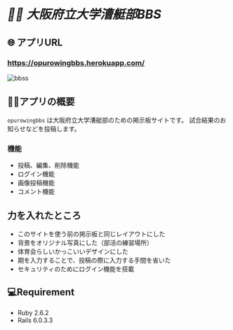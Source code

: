 # *🚣‍♀️ 大阪府立大学漕艇部BBS*

## 🌐 アプリURL
### **https://opurowingbbs.herokuapp.com/**

![bbss](https://user-images.githubusercontent.com/65103547/99609277-e4d85600-2a52-11eb-8c9e-0c89e7af55a9.jpg)

## 🚣‍♀️アプリの概要
`opurowingbbs` は大阪府立大学漕艇部のための掲示板サイトです。
試合結果のお知らせなどを投稿します。

### 機能
- 投稿、編集、削除機能
- ログイン機能
- 画像投稿機能
- コメント機能

## 力を入れたところ
- このサイトを使う前の掲示板と同じレイアウトにした
- 背景をオリジナル写真にした（部活の練習場所）
- 体育会らしいかっこいいデザインにした
- 期を入力することで、投稿の際に入力する手間を省いた
- セキュリティのためにログイン機能を搭載

## 💻Requirement
- Ruby  2.6.2
- Rails 6.0.3.3


